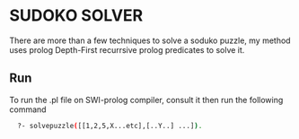 
# SUDOKO SOLVER

There are more than a few techniques to solve a soduko puzzle, my method
uses prolog Depth-First recurrsive prolog predicates to solve it.


## Run

To run the .pl file on SWI-prolog compiler, consult it then run the
following command

```bash
  ?- solvepuzzle([[1,2,5,X...etc],[..Y..] ...]).
```


